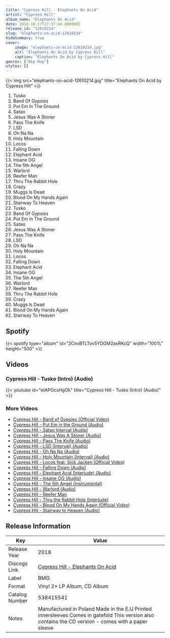 ```yaml
---
title: "Cypress Hill - Elephants On Acid"
artist: "Cypress Hill"
album_name: "Elephants On Acid"
date: 2018-10-17T17:37:44.000000Z
release_id: "12610214"
slug: "elephants-on-acid-12610214"
hideSummary: true
cover:
    image: "elephants-on-acid-12610214.jpg"
    alt: "Elephants On Acid by Cypress Hill"
    caption: "Elephants On Acid by Cypress Hill"
genres: ["Hip Hop"]
styles: []
---
```


{{< img src="elephants-on-acid-12610214.jpg" title="Elephants On Acid by Cypress Hill" >}}

<!-- section break -->

1. Tusko
2. Band Of Gypsies
3. Put Em In The Ground
4. Satao
5. Jesus Was A Stoner
6. Pass The Knife
7. LSD
8. Oh Na Na 
9. Holy Mountain
10. Locos
11. Falling Down
12. Elephant Acid
13. Insane OG
14. The 5th Angel
15. Warlord
16. Reefer Man
17. Thru The Rabbit Hole
18. Crazy
19. Muggs Is Dead
20. Blood On My Hands Again
21. Stairway To Heaven
22. Tusko
23. Band Of Gypsies
24. Put Em In The Ground
25. Satao
26. Jesus Was A Stoner
27. Pass The Knife
28. LSD
29. Oh Na Na
30. Holy Mountain
31. Locos
32. Falling Down
33. Elephant Acid
34. Insane OG
35. The 5th Angel
36. Warlord
37. Reefer Man
38. Thru The Rabbit Hole
39. Crazy
40. Muggs Is Dead
41. Blood On My Hands Again
42. Stairway To Heaven

<!-- section break -->


## Spotify
{{< spotify type="album" id="2CnvBTLTov5YDGM2axRKcQ" width="100%" height="500" >}}



## Videos
### Cypress Hill - Tusko (Intro) (Audio)
{{< youtube id="etAPOcsHgOk" title="Cypress Hill - Tusko (Intro) (Audio)" >}}<br>

### More Videos

- [Cypress Hill - Band of Gypsies (Official Video)](https://www.youtube.com/watch?v=buxccDwjkdA)
- [Cypress Hill - Put Em in the Ground (Audio)](https://www.youtube.com/watch?v=nNyDk4Q503M)
- [Cypress Hill - Satao Interval (Audio)](https://www.youtube.com/watch?v=aeJf0A-0GvM)
- [Cypress Hill - Jesus Was A Stoner (Audio)](https://www.youtube.com/watch?v=-rtS8P5OHHc)
- [Cypress Hill - Pass The Knife (Audio)](https://www.youtube.com/watch?v=cudK_NRB3Lw)
- [Cypress Hill - LSD (Interval) (Audio)](https://www.youtube.com/watch?v=YtjMWUf-FwM)
- [Cypress Hill - Oh Na Na (Audio)](https://www.youtube.com/watch?v=wUzYFdhGL7g)
- [Cypress Hill - Holy Mountain (Interval) (Audio)](https://www.youtube.com/watch?v=fMsT2emhc3A)
- [Cypress Hill - Locos feat. Sick Jacken (Official Video)](https://www.youtube.com/watch?v=glZQaFukto0)
- [Cypress Hill - Falling Down (Audio)](https://www.youtube.com/watch?v=75Pu6bauXjE)
- [Cypress Hill - Elephant Acid (Interlude) (Audio)](https://www.youtube.com/watch?v=eGDnB0wA-pE)
- [Cypress Hill - Insane OG (Audio)](https://www.youtube.com/watch?v=KNtZEf25TNE)
- [Cypress Hill - The 5th Angel (Instrumental)](https://www.youtube.com/watch?v=9-qL31QChTU)
- [Cypress Hill - Warlord (Audio)](https://www.youtube.com/watch?v=65zuQ2RZQFY)
- [Cypress Hill - Reefer Man](https://www.youtube.com/watch?v=jDb2xNsa2YA)
- [Cypress Hill - Thru the Rabbit Hole (Interlude)](https://www.youtube.com/watch?v=wOI1YDpWYXM)
- [Cypress Hill - Blood On My Hands Again (Official Video)](https://www.youtube.com/watch?v=P1AaYTKGknk)
- [Cypress Hill - Stairway to Heaven (Audio)](https://www.youtube.com/watch?v=HWOGZJvU564)


## Release Information
|  Key           | Value                                                |
| ---------------| ---------------------------------------------------- |
| Release Year   | 2018                                   |
| Discogs Link   | [Cypress Hill - Elephants On Acid](https://www.discogs.com/release/12610214-Cypress-Hill-Elephants-On-Acid) |
| Label          | BMG |
| Format         | Vinyl 2× LP Album, CD Album |
| Catalog Number | 538415541 |
| Notes | Manufactured in Poland Made in the E.U  Printed innersleeves  Comes in gatefold This version also contains the CD version - comes with a paper sleeve |